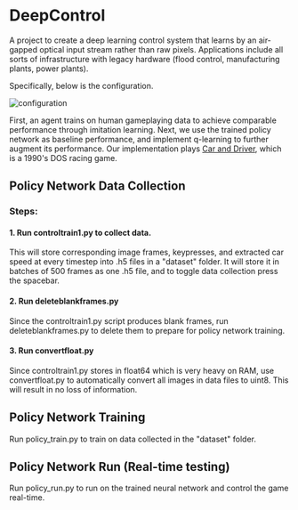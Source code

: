 # DeepControl

A project to create a deep learning control system that learns by an air-gapped optical input stream rather than raw pixels. Applications include all sorts of infrastructure with legacy hardware (flood control, manufacturing plants, power plants).

Specifically, below is the configuration.

![configuration](http://imgur.com/gmTRUSn.jpg)

First, an agent trains on human gameplaying data to achieve comparable performance through imitation learning. Next, we use the trained policy network as baseline performance, and implement q-learning to further augment its performance. Our implementation plays [Car and Driver](https://www.youtube.com/watch?v=kcSIBXA8nc4), which is a 1990's DOS racing game.

## Policy Network Data Collection
### Steps:
#### 1. Run controltrain1.py to collect data.
This will store corresponding image frames, keypresses, and extracted car speed at every timestep into .h5 files in a "dataset" folder. It will store it in batches of 500 frames as one .h5 file, and to toggle data collection press the spacebar.

#### 2. Run deleteblankframes.py
Since the controltrain1.py script produces blank frames, run deleteblankframes.py to delete them to prepare for policy network training.

#### 3. Run convertfloat.py
Since controltrain1.py stores in float64 which is very heavy on RAM, use convertfloat.py to automatically convert all images in data files to uint8. This will result in no loss of information.

## Policy Network Training
Run policy_train.py to train on data collected in the "dataset" folder. 

## Policy Network Run (Real-time testing)
Run policy_run.py to run on the trained neural network and control the game real-time.
